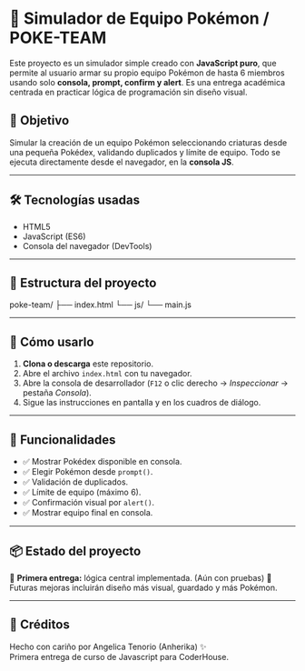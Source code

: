 # 🤖 Simulador de Equipo Pokémon / POKE-TEAM

Este proyecto es un simulador simple creado con **JavaScript puro**, que permite al usuario armar su propio equipo Pokémon de hasta 6 miembros usando solo **consola, prompt, confirm y alert**. Es una entrega académica centrada en practicar lógica de programación sin diseño visual.

## 🎯 Objetivo

Simular la creación de un equipo Pokémon seleccionando criaturas desde una pequeña Pokédex, validando duplicados y límite de equipo. Todo se ejecuta directamente desde el navegador, en la **consola JS**.

---

## 🛠️ Tecnologías usadas

- HTML5
- JavaScript (ES6)
- Consola del navegador (DevTools)

---

## 📂 Estructura del proyecto
poke-team/
├── index.html
└── js/
└── main.js


---

## 🚀 Cómo usarlo

1. **Clona o descarga** este repositorio.
2. Abre el archivo `index.html` con tu navegador.
3. Abre la consola de desarrollador (`F12` o clic derecho → *Inspeccionar* → pestaña *Consola*).
4. Sigue las instrucciones en pantalla y en los cuadros de diálogo.

---

## 🔄 Funcionalidades

- ✅ Mostrar Pokédex disponible en consola.
- ✅ Elegir Pokémon desde `prompt()`.
- ✅ Validación de duplicados.
- ✅ Límite de equipo (máximo 6).
- ✅ Confirmación visual por `alert()`.
- ✅ Mostrar equipo final en consola.

---

## 📦 Estado del proyecto

🔸 **Primera entrega:** lógica central implementada.  (Aún con pruebas)
🔸 Futuras mejoras incluirán diseño más visual, guardado y más Pokémon.

---

## 📜 Créditos

Hecho con cariño por Angelica Tenorio (Anherika) ✨  
Primera entrega de curso de Javascript para CoderHouse.
